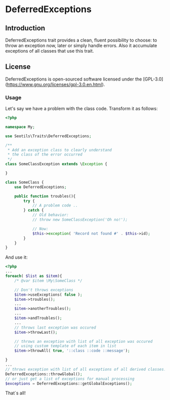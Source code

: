 # DeferredExceptions

## Introduction

DeferredExceptions trait provides a clean, fluent possibility to choose: to throw
an exception now, later or simply handle errors. Also it accumulate exceptions
of all classes that use this trait.

## License

DeferredExceptions is open-sourced software licensed under the [GPL-3.0] (https://www.gnu.org/licenses/gpl-3.0.en.html).

### Usage

Let's say we have a problem with the class code.
Transform it as follows:

```php
<?php

namespace My;

use Seotils\Traits\DeferredExceptions;

/**
 * Add an exception class to clearly understand
 * the class of the error occurred
 */
class SomeClassException extends \Exception {

}

class SomeClass {
    use DeferredExceptions;

    public function troubles(){
        try {
            // A problem code ..
        } catch {
            // Old behavior:
            // throw new SomeClassException('Oh no!');

            // Now:
            $this->exception( 'Record not found #' . $this->id);
        }
    }
}

```

And use it:

```php
<?php
...
foreach( $list as $item){
    /* @var $item \My\SomeClass */

    // Don't throws exceptions
    $item->useExceptions( false );
    $item->troubles();
    ...
    $item->anotherTroubles();
    ...
    $item->andTroubles();
    ...
    // throws last exception was occured
    $item->throwLast();

    // throws an exception with list of all exception was occured
    // using custom template of each item in list
    $item->throwAll( true, '::class ::code ::message');

}
...
// throws exception with list of all exceptions of all derived classes.
DeferredExceptions::throwGlobal();
// or just get a list of exceptions for manual processing
$exceptions = DeferredExceptions::getGlobalExceptions();

```

That`s all!
